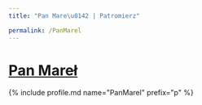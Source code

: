 ```yaml
---
title: "Pan Mare\u0142 | Patromierz"

permalink: /PanMarel
---
```


# [Pan Mareł](https://patronite.pl/PanMarel)

{% include profile.md name="PanMarel" prefix="p" %}

